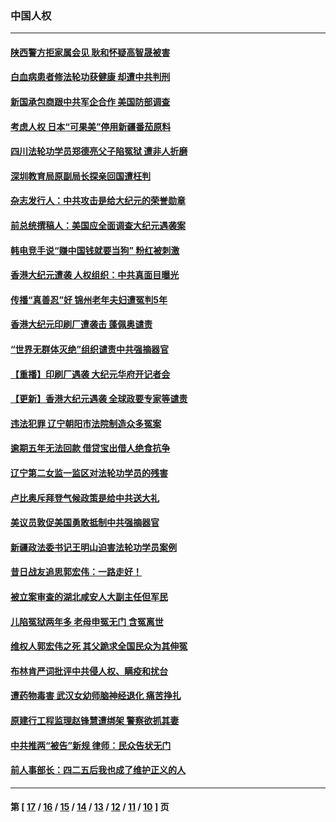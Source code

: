 ### 中国人权
---
#### [陕西警方拒家属会见 耿和怀疑高智晟被害](../../pages/ncid278/n12879593.md) 
#### [白血病患者修法轮功获健康 却遭中共判刑](../../pages/ncid278/n12880376.md) 
#### [新国承包商跟中共军企合作 美国防部调查](../../pages/ncid278/n12880251.md) 
#### [考虑人权 日本“可果美”停用新疆番茄原料](../../pages/ncid278/n12879579.md) 
#### [四川法轮功学员郑德亮父子陷冤狱 遭非人折磨](../../pages/ncid278/n12877488.md) 
#### [深圳教育局原副局长探亲回国遭枉判](../../pages/ncid278/n12875389.md) 
#### [杂志发行人：中共攻击是给大纪元的荣誉勋章](../../pages/ncid278/n12878216.md) 
#### [前总统撰稿人：美国应全面调查大纪元遇袭案](../../pages/ncid278/n12877872.md) 
#### [韩电竞手说“赚中国钱就要当狗” 粉红被刺激](../../pages/ncid278/n12877984.md) 
#### [香港大纪元遭袭 人权组织：中共真面目曝光](../../pages/ncid278/n12878041.md) 
#### [传播“真善忍”好 锦州老年夫妇遭冤判5年](../../pages/ncid278/n12876873.md) 
#### [香港大纪元印刷厂遭袭击 蓬佩奥谴责](../../pages/ncid278/n12877849.md) 
#### [“世界无群体灭绝”组织谴责中共强摘器官](../../pages/ncid278/n12871807.md) 
#### [【重播】印刷厂遇袭 大纪元华府开记者会](../../pages/ncid278/n12875877.md) 
#### [【更新】香港大纪元遇袭 全球政要专家等谴责](../../pages/ncid278/n12876743.md) 
#### [违法犯罪 辽宁朝阳市法院制造众多冤案](../../pages/ncid278/n12875282.md) 
#### [逾期五年无法回款 借贷宝出借人绝食抗争](../../pages/ncid278/n12867777.md) 
#### [辽宁第二女监一监区对法轮功学员的残害](../../pages/ncid278/n12875052.md) 
#### [卢比奥斥拜登气候政策是给中共送大礼](../../pages/ncid278/n12875500.md) 
#### [美议员敦促美国勇敢抵制中共强摘器官](../../pages/ncid278/n12871671.md) 
#### [新疆政法委书记王明山迫害法轮功学员案例](../../pages/ncid278/n12872717.md) 
#### [昔日战友追思郭宏伟：一路走好！](../../pages/ncid278/n12875144.md) 
#### [被立案审查的湖北咸安人大副主任但军民](../../pages/ncid278/n12874559.md) 
#### [儿陷冤狱两年多 老母申冤无门 含冤离世](../../pages/ncid278/n12869226.md) 
#### [维权人郭宏伟之死 其父跪求全国民众为其伸冤](../../pages/ncid278/n12874669.md) 
#### [布林肯严词批评中共侵人权、瞒疫和扰台](../../pages/ncid278/n12873017.md) 
#### [遭药物毒害 武汉女幼师脑神经退化 痛苦挣扎](../../pages/ncid278/n12872368.md) 
#### [原建行工程监理赵锋慧遭绑架 警察欲抓其妻](../../pages/ncid278/n12872859.md) 
#### [中共推两“被告”新规 律师：民众告状无门](../../pages/ncid278/n12872464.md) 
#### [前人事部长：四二五后我也成了维护正义的人](../../pages/ncid278/n12868067.md) 

---
#### 第 [ [17](./17.md) / [16](./16.md) / [15](./15.md) / [14](./14.md) / [13](./13.md) / [12](./12.md) / [11](./11.md) / [10](./10.md) ] 页
